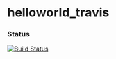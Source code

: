 # helloworld_travis
### Status
[![Build Status](https://travis-ci.org/riteshja88/helloworld_travis.png)](https://travis-ci.org/riteshja88/helloworld_travis)

